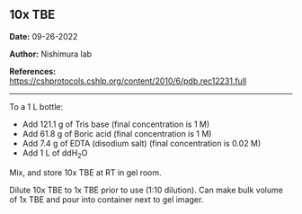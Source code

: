 ## 10x TBE

**Date:** 09-26-2022

**Author:** Nishimura lab

**References:** https://cshprotocols.cshlp.org/content/2010/6/pdb.rec12231.full

---

To a 1 L bottle:				
- Add 121.1 g of Tris base (final concentration is 1 M)
- Add 61.8 g of Boric acid (final concentration is 1 M)
- Add 7.4 g of EDTA (disodium salt) (final concentration is 0.02 M)
- Add 1 L of ddH<sub>2</sub>O

Mix, and store 10x TBE at RT in gel room. 

Dilute 10x TBE to 1x TBE prior to use (1:10 dilution). Can make bulk volume of 1x TBE and pour into container next to gel imager. 
